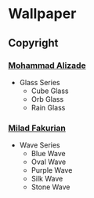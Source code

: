 # Wallpaper

## Copyright

### [Mohammad Alizade](https://unsplash.com/@mohamadaz)

- Glass Series
    - Cube Glass
    - Orb Glass
    - Rain Glass

### [Milad Fakurian](https://unsplash.com/@fakurian)

- Wave Series
    - Blue Wave
    - Oval Wave
    - Purple Wave
    - Silk Wave
    - Stone Wave
